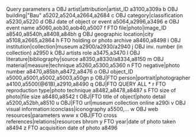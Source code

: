 Query parameters
a	OBJ	artist|attribution|artist_ID	a3100,a309a
b	OBJ	building|"Bau"	a5202,a5204,a2664,a2684
c	OBJ	category|classification	a5230,a5220
d	OBJ	date of object or event	a5064,a2996,a3496
e	OBJ	event name	a5060,aob30,aob40,a5007
f	FTO	file|photo|image_ID	a8540,a8540h,a8408,a84bh
g	OBJ	geographic location|city	a5108,a2665,a2864
h	FTO	holding or photo archive	a8460,a8498
i	OBJ	institution|collection|museum	a2900/a2930/a2940
j	OBJ	inv. number (in collection)	a2950
k	OBJ	artists role	a3475,a3470
l	OBJ	literature|bibliography|source	a8350,a8330/a8334,a8150
m	OBJ	material|measure|technique	a5260,a5300,a5360
n	FTO	negative|photo number	a8470,a85bh,a8472,a8476
o	OBJ	object_ID	a5000,a5001,a5002,a5003,a50gn
p	OBJ|FTO	person|portrait|photographer	a4100,a5500(@61B),a2910,a8490
q	OBJ|FTO	QUERY ALL	*
r	FTO	reproduction type|photo technique	a8482,a8478,a8487
s	FTO	size of photo|file size	a8480,a8542
t	OBJ|FTO	title of object|photo detail	a5200,a52bh,a8510
u	OBJ|FTO	url|museum collection online	a290i
v	OBJ	visual information:iconclass|iconography	a5500,...
w	OBJ	web resources|parameters	www
x	OBJ|FTO	cross references|relations|resources	bhrom
y	FTO	year|date of photo taken	a8494
z	FTO	acquisition date of photo	a8496

